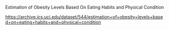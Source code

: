 Estimation of Obesity Levels Based On Eating Habits and Physical Condition

https://archive.ics.uci.edu/dataset/544/estimation+of+obesity+levels+based+on+eating+habits+and+physical+condition
